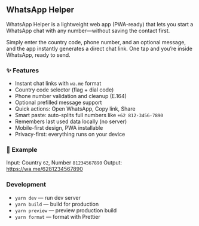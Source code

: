 ## WhatsApp Helper

WhatsApp Helper is a lightweight web app (PWA-ready) that lets you start a WhatsApp chat with any number—without saving the contact first.

Simply enter the country code, phone number, and an optional message, and the app instantly generates a direct chat link. One tap and you’re inside WhatsApp, ready to send.

### ✨ Features

- Instant chat links with `wa.me` format
- Country code selector (flag + dial code)
- Phone number validation and cleanup (E.164)
- Optional prefilled message support
- Quick actions: Open WhatsApp, Copy link, Share
- Smart paste: auto-splits full numbers like `+62 812-3456-7890`
- Remembers last used data locally (no server)
- Mobile-first design, PWA installable
- Privacy-first: everything runs on your device

### 🔗 Example

Input: Country `62`, Number `81234567890`
Output: https://wa.me/6281234567890

### Development

- `yarn dev` — run dev server
- `yarn build` — build for production
- `yarn preview` — preview production build
- `yarn format` — format with Prettier
